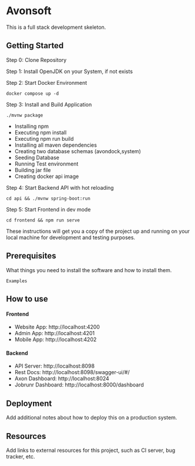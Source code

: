 # Avonsoft

This is a full stack development skeleton.

## Getting Started

Step 0: Clone Repository

Step 1: Install OpenJDK on your System, if not exists

Step 2: Start Docker Environment
```
docker compose up -d
```

Step 3: Install and Build Application
```
./mvnw package
```

* Installing npm
* Executing npm install
* Executing npm run build
* Installing all maven dependencies
* Creating two database schemas (avondock,system)
* Seeding Database
* Running Test environment
* Building jar file
* Creating docker api image

Step 4: Start Backend API with hot reloading
```
cd api && ./mvnw spring-boot:run
```

Step 5: Start Frontend in dev mode
```
cd frontend && npm run serve
```

These instructions will get you a copy of the project up and running on your local machine for development and testing purposes.

## Prerequisites

What things you need to install the software and how to install them.

```
Examples
```

## How to use

#### Frontend
* Website App: http://localhost:4200
* Admin App: http://localhost:4201
* Mobile App: http://localhost:4202

#### Backend
* API Server: http://localhost:8098
* Rest Docs: http://localhost:8098/swagger-ui/#/
* Axon Dashboard: http://localhost:8024
* Jobrunr Dashboard: http://localhost:8000/dashboard

## Deployment

Add additional notes about how to deploy this on a production system.

## Resources

Add links to external resources for this project, such as CI server, bug tracker, etc.
